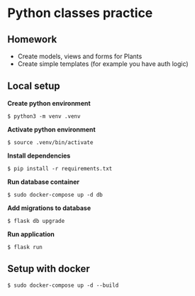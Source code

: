 # Python classes practice

## Homework
- Create models, views and forms for Plants
- Create simple templates (for example you have auth logic)

## Local setup

**Create python environment**

```
$ python3 -m venv .venv
```

**Activate python environment**

```
$ source .venv/bin/activate
```

**Install dependencies**

```
$ pip install -r requirements.txt
```

**Run database container**

```
$ sudo docker-compose up -d db
```

**Add migrations to database**

```
$ flask db upgrade
```

**Run application**

```
$ flask run
```

## Setup with docker

```
$ sudo docker-compose up -d --build
```
